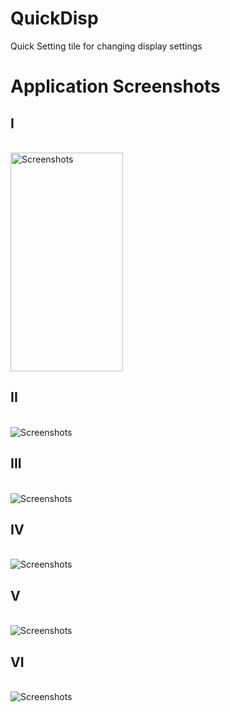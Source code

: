 # QuickDisp
Quick Setting tile for changing display settings

<h1>Application Screenshots</h1>

<h2>I</h2> <br>
<img src=https://github.com/24Naman/QuickDisp/blob/master/screenshots/Screenshot_20180717-152651.png alt="Screenshots" width="180" height="350" /> <br>

<h2>II</h2> <br>
<img src=https://github.com/24Naman/QuickDisp/blob/master/screenshots/Screenshot_20180717-152739.png alt="Screenshots" /> <br>

<h2>III</h2> <br>
<img src=https://github.com/24Naman/QuickDisp/blob/master/screenshots/Screenshot_20180717-152745.png alt="Screenshots" /> <br>

<h2>IV</h2> <br>
<img src=https://github.com/24Naman/QuickDisp/blob/master/screenshots/Screenshot_20180717-152904.png alt="Screenshots" /> <br>

<h2>V</h2> <br>
<img src=https://github.com/24Naman/QuickDisp/delete/master/screenshots/Screenshot_20180717-153008.png alt="Screenshots" /> <br>

<h2>VI</h2> <br>
<img src=https://github.com/24Naman/QuickDisp/blob/master/screenshots/Screenshot_20180717-153027.png alt="Screenshots" /> <br>
